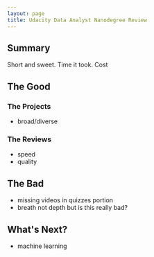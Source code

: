 ```yaml
---
layout: page
title: Udacity Data Analyst Nanodegree Review
---
```


## Summary
Short and sweet. Time it took. Cost

## The Good
### The Projects
- broad/diverse

### The Reviews
- speed
- quality

## The Bad
- missing videos in quizzes portion
- breath not depth but is this really bad?

## What's Next?
- machine learning
